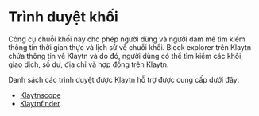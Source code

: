 
# Trình duyệt khối

Công cụ chuỗi khối này cho phép người dùng và người đam mê tìm kiếm thông tin thời gian thực và lịch sử về chuỗi khối. Block explorer trên Klaytn chứa thông tin về Klaytn và do đó, người dùng có thể tìm kiếm các khối, giao dịch, số dư, địa chỉ và hợp đồng trên Klaytn.

Danh sách các trình duyệt được Klaytn hỗ trợ được cung cấp dưới đây:

* [Klaytnscope](https://scope.klaytn.com/)
* [Klaytnfinder](https://www.klaytnfinder.io/)

